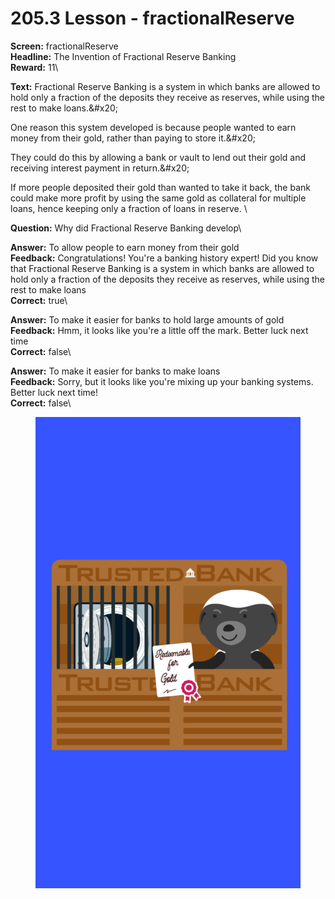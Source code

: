 # 205.3 Lesson - fractionalReserve

**Screen:** fractionalReserve\
**Headline:** The Invention of Fractional Reserve Banking\
**Reward:** 11\

**Text:** Fractional Reserve Banking is a system in which banks are allowed to hold only a fraction of the deposits they receive as reserves, while using the rest to make loans.&amp;#x20;

One reason this system developed is because people wanted to earn money from their gold, rather than paying to store it.&amp;#x20;

They could do this by allowing a bank or vault to lend out their gold and receiving interest payment in return.&amp;#x20;

If more people deposited their gold than wanted to take it back, the bank could make more profit by using the same gold as collateral for multiple loans, hence keeping only a fraction of loans in reserve.
\

**Question:** Why did Fractional Reserve Banking develop\

**Answer:** To allow people to earn money from their gold\
**Feedback:** Congratulations! You&#x27;re a banking history expert! Did you know that Fractional Reserve Banking is a system in which banks are allowed to hold only a fraction of the deposits they receive as reserves, while using the rest to make loans\
**Correct:** true\

**Answer:** To make it easier for banks to hold large amounts of gold\
**Feedback:** Hmm, it looks like you&#x27;re a little off the mark. Better luck next time\
**Correct:** false\

**Answer:** To make it easier for banks to make loans\
**Feedback:** Sorry, but it looks like you&#x27;re mixing up your banking systems. Better luck next time!\
**Correct:** false\


<figure><img src="../.gitbook/assets/205-03.png" alt=""><figcaption></figcaption></figure>

